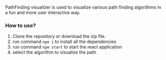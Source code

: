 PathFinding visualizer is used to visualize various path finding algorithms in a fun and more user interactive way.

### How to use? 

1. Clone the repository or download the zip file.
2. run command `npm i` to install all the dependencies
3. run command `npm start` to start the react application
4. select the algorithm  to visualize the path



